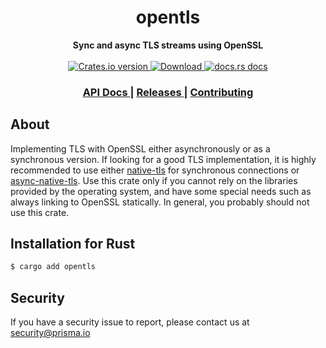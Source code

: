 <h1 align="center">opentls</h1>
<div align="center">
  <strong>
  Sync and async TLS streams using OpenSSL
  </strong>
</div>

<br />

<div align="center">
  <!-- Crates version -->
  <a href="https://crates.io/crates/opentls">
    <img src="https://img.shields.io/crates/v/opentls.svg?style=flat-square"
    alt="Crates.io version" />
  </a>
  <!-- Downloads -->
  <a href="https://crates.io/crates/opentls">
    <img src="https://img.shields.io/crates/d/opentls.svg?style=flat-square"
      alt="Download" />
  </a>
  <!-- docs.rs docs -->
  <a href="https://docs.rs/opentls">
    <img src="https://img.shields.io/badge/docs-latest-blue.svg?style=flat-square"
      alt="docs.rs docs" />
  </a>
</div>

<div align="center">
  <h3>
    <a href="https://docs.rs/opentls">
      API Docs
    </a>
    <span> | </span>
    <a href="https://github.com/prisma/opentls/releases">
      Releases
    </a>
    <span> | </span>
    <a href="https://github.com/prisma/opentls/blob/main/.github/CONTRIBUTING.md">
      Contributing
    </a>
  </h3>
</div>

## About

Implementing TLS with OpenSSL either asynchronously or as a synchronous version.
If looking for a good TLS implementation, it is highly recommended to use either
[native-tls](https://crates.io/crates/native-tls) for synchronous connections or
[async-native-tls](https://crates.io/crates/async-native-tls). Use this crate
only if you cannot rely on the libraries provided by the operating system, and
have some special needs such as always linking to OpenSSL statically. In
general, you probably should not use this crate.

## Installation for Rust

```sh
$ cargo add opentls
```

## Security

If you have a security issue to report, please contact us at [security@prisma.io](mailto:security@prisma.io?subject=[GitHub]%20Prisma%202%20Security%20Report%20Tiberius)
